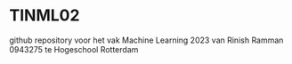 # TINML02
 github repository voor het vak Machine Learning 2023 van Rinish Ramman 0943275 te Hogeschool Rotterdam
